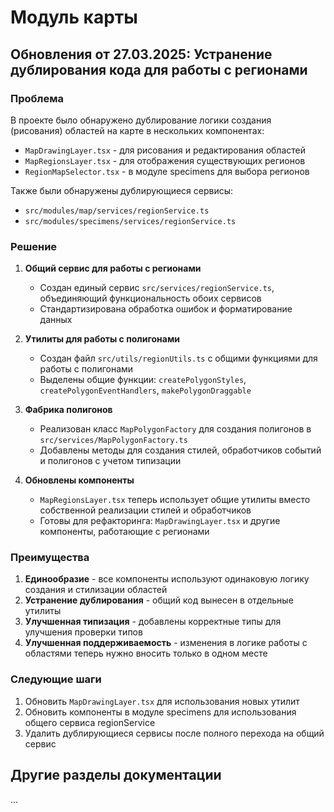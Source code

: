 # Модуль карты

## Обновления от 27.03.2025: Устранение дублирования кода для работы с регионами

### Проблема
В проекте было обнаружено дублирование логики создания (рисования) областей на карте в нескольких компонентах:
- `MapDrawingLayer.tsx` - для рисования и редактирования областей
- `MapRegionsLayer.tsx` - для отображения существующих регионов
- `RegionMapSelector.tsx` - в модуле specimens для выбора регионов

Также были обнаружены дублирующиеся сервисы:
- `src/modules/map/services/regionService.ts`
- `src/modules/specimens/services/regionService.ts`

### Решение
1. **Общий сервис для работы с регионами**
   - Создан единый сервис `src/services/regionService.ts`, объединяющий функциональность обоих сервисов
   - Стандартизирована обработка ошибок и форматирование данных

2. **Утилиты для работы с полигонами**
   - Создан файл `src/utils/regionUtils.ts` с общими функциями для работы с полигонами
   - Выделены общие функции: `createPolygonStyles`, `createPolygonEventHandlers`, `makePolygonDraggable`

3. **Фабрика полигонов**
   - Реализован класс `MapPolygonFactory` для создания полигонов в `src/services/MapPolygonFactory.ts`
   - Добавлены методы для создания стилей, обработчиков событий и полигонов с учетом типизации

4. **Обновлены компоненты**
   - `MapRegionsLayer.tsx` теперь использует общие утилиты вместо собственной реализации стилей и обработчиков
   - Готовы для рефакторинга: `MapDrawingLayer.tsx` и другие компоненты, работающие с регионами

### Преимущества
1. **Единообразие** - все компоненты используют одинаковую логику создания и стилизации областей
2. **Устранение дублирования** - общий код вынесен в отдельные утилиты
3. **Улучшенная типизация** - добавлены корректные типы для улучшения проверки типов
4. **Улучшенная поддерживаемость** - изменения в логике работы с областями теперь нужно вносить только в одном месте

### Следующие шаги
1. Обновить `MapDrawingLayer.tsx` для использования новых утилит
2. Обновить компоненты в модуле specimens для использования общего сервиса regionService
3. Удалить дублирующиеся сервисы после полного перехода на общий сервис

## Другие разделы документации

... 